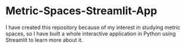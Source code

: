 # Metric-Spaces-Streamlit-App
I have created this repository because of my interest in studying metric spaces, so I have built a whole interactive application in Python using Streamlit to learn more about it.
